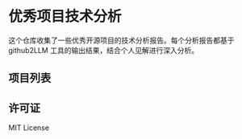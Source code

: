 # 优秀项目技术分析

这个仓库收集了一些优秀开源项目的技术分析报告。每个分析报告都基于 github2LLM 工具的输出结果，结合个人见解进行深入分析。

## 项目列表

<!-- PROJECT_LIST_START -->
<!-- PROJECT_LIST_END -->

## 许可证

MIT License 